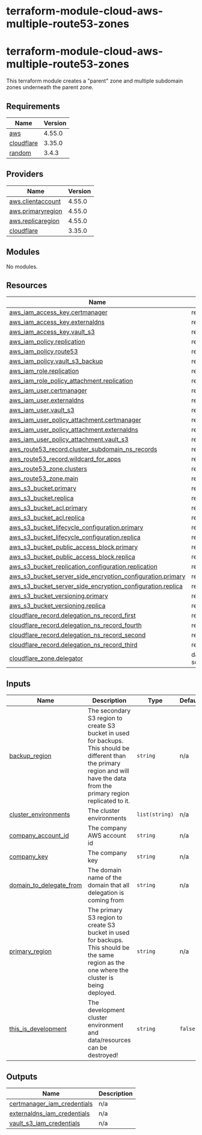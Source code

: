 # terraform-module-cloud-aws-multiple-route53-zones
<!-- BEGIN_TF_DOCS -->
# terraform-module-cloud-aws-multiple-route53-zones

This terraform module creates a "parent" zone and multiple subdomain zones underneath the parent zone.

## Requirements

| Name | Version |
|------|---------|
| <a name="requirement_aws"></a> [aws](#requirement\_aws) | 4.55.0 |
| <a name="requirement_cloudflare"></a> [cloudflare](#requirement\_cloudflare) | 3.35.0 |
| <a name="requirement_random"></a> [random](#requirement\_random) | 3.4.3 |

## Providers

| Name | Version |
|------|---------|
| <a name="provider_aws.clientaccount"></a> [aws.clientaccount](#provider\_aws.clientaccount) | 4.55.0 |
| <a name="provider_aws.primaryregion"></a> [aws.primaryregion](#provider\_aws.primaryregion) | 4.55.0 |
| <a name="provider_aws.replicaregion"></a> [aws.replicaregion](#provider\_aws.replicaregion) | 4.55.0 |
| <a name="provider_cloudflare"></a> [cloudflare](#provider\_cloudflare) | 3.35.0 |

## Modules

No modules.

## Resources

| Name | Type |
|------|------|
| [aws_iam_access_key.certmanager](https://registry.terraform.io/providers/hashicorp/aws/4.55.0/docs/resources/iam_access_key) | resource |
| [aws_iam_access_key.externaldns](https://registry.terraform.io/providers/hashicorp/aws/4.55.0/docs/resources/iam_access_key) | resource |
| [aws_iam_access_key.vault_s3](https://registry.terraform.io/providers/hashicorp/aws/4.55.0/docs/resources/iam_access_key) | resource |
| [aws_iam_policy.replication](https://registry.terraform.io/providers/hashicorp/aws/4.55.0/docs/resources/iam_policy) | resource |
| [aws_iam_policy.route53](https://registry.terraform.io/providers/hashicorp/aws/4.55.0/docs/resources/iam_policy) | resource |
| [aws_iam_policy.vault_s3_backup](https://registry.terraform.io/providers/hashicorp/aws/4.55.0/docs/resources/iam_policy) | resource |
| [aws_iam_role.replication](https://registry.terraform.io/providers/hashicorp/aws/4.55.0/docs/resources/iam_role) | resource |
| [aws_iam_role_policy_attachment.replication](https://registry.terraform.io/providers/hashicorp/aws/4.55.0/docs/resources/iam_role_policy_attachment) | resource |
| [aws_iam_user.certmanager](https://registry.terraform.io/providers/hashicorp/aws/4.55.0/docs/resources/iam_user) | resource |
| [aws_iam_user.externaldns](https://registry.terraform.io/providers/hashicorp/aws/4.55.0/docs/resources/iam_user) | resource |
| [aws_iam_user.vault_s3](https://registry.terraform.io/providers/hashicorp/aws/4.55.0/docs/resources/iam_user) | resource |
| [aws_iam_user_policy_attachment.certmanager](https://registry.terraform.io/providers/hashicorp/aws/4.55.0/docs/resources/iam_user_policy_attachment) | resource |
| [aws_iam_user_policy_attachment.externaldns](https://registry.terraform.io/providers/hashicorp/aws/4.55.0/docs/resources/iam_user_policy_attachment) | resource |
| [aws_iam_user_policy_attachment.vault_s3](https://registry.terraform.io/providers/hashicorp/aws/4.55.0/docs/resources/iam_user_policy_attachment) | resource |
| [aws_route53_record.cluster_subdomain_ns_records](https://registry.terraform.io/providers/hashicorp/aws/4.55.0/docs/resources/route53_record) | resource |
| [aws_route53_record.wildcard_for_apps](https://registry.terraform.io/providers/hashicorp/aws/4.55.0/docs/resources/route53_record) | resource |
| [aws_route53_zone.clusters](https://registry.terraform.io/providers/hashicorp/aws/4.55.0/docs/resources/route53_zone) | resource |
| [aws_route53_zone.main](https://registry.terraform.io/providers/hashicorp/aws/4.55.0/docs/resources/route53_zone) | resource |
| [aws_s3_bucket.primary](https://registry.terraform.io/providers/hashicorp/aws/4.55.0/docs/resources/s3_bucket) | resource |
| [aws_s3_bucket.replica](https://registry.terraform.io/providers/hashicorp/aws/4.55.0/docs/resources/s3_bucket) | resource |
| [aws_s3_bucket_acl.primary](https://registry.terraform.io/providers/hashicorp/aws/4.55.0/docs/resources/s3_bucket_acl) | resource |
| [aws_s3_bucket_acl.replica](https://registry.terraform.io/providers/hashicorp/aws/4.55.0/docs/resources/s3_bucket_acl) | resource |
| [aws_s3_bucket_lifecycle_configuration.primary](https://registry.terraform.io/providers/hashicorp/aws/4.55.0/docs/resources/s3_bucket_lifecycle_configuration) | resource |
| [aws_s3_bucket_lifecycle_configuration.replica](https://registry.terraform.io/providers/hashicorp/aws/4.55.0/docs/resources/s3_bucket_lifecycle_configuration) | resource |
| [aws_s3_bucket_public_access_block.primary](https://registry.terraform.io/providers/hashicorp/aws/4.55.0/docs/resources/s3_bucket_public_access_block) | resource |
| [aws_s3_bucket_public_access_block.replica](https://registry.terraform.io/providers/hashicorp/aws/4.55.0/docs/resources/s3_bucket_public_access_block) | resource |
| [aws_s3_bucket_replication_configuration.replication](https://registry.terraform.io/providers/hashicorp/aws/4.55.0/docs/resources/s3_bucket_replication_configuration) | resource |
| [aws_s3_bucket_server_side_encryption_configuration.primary](https://registry.terraform.io/providers/hashicorp/aws/4.55.0/docs/resources/s3_bucket_server_side_encryption_configuration) | resource |
| [aws_s3_bucket_server_side_encryption_configuration.replica](https://registry.terraform.io/providers/hashicorp/aws/4.55.0/docs/resources/s3_bucket_server_side_encryption_configuration) | resource |
| [aws_s3_bucket_versioning.primary](https://registry.terraform.io/providers/hashicorp/aws/4.55.0/docs/resources/s3_bucket_versioning) | resource |
| [aws_s3_bucket_versioning.replica](https://registry.terraform.io/providers/hashicorp/aws/4.55.0/docs/resources/s3_bucket_versioning) | resource |
| [cloudflare_record.delegation_ns_record_first](https://registry.terraform.io/providers/cloudflare/cloudflare/3.35.0/docs/resources/record) | resource |
| [cloudflare_record.delegation_ns_record_fourth](https://registry.terraform.io/providers/cloudflare/cloudflare/3.35.0/docs/resources/record) | resource |
| [cloudflare_record.delegation_ns_record_second](https://registry.terraform.io/providers/cloudflare/cloudflare/3.35.0/docs/resources/record) | resource |
| [cloudflare_record.delegation_ns_record_third](https://registry.terraform.io/providers/cloudflare/cloudflare/3.35.0/docs/resources/record) | resource |
| [cloudflare_zone.delegator](https://registry.terraform.io/providers/cloudflare/cloudflare/3.35.0/docs/data-sources/zone) | data source |

## Inputs

| Name | Description | Type | Default | Required |
|------|-------------|------|---------|:--------:|
| <a name="input_backup_region"></a> [backup\_region](#input\_backup\_region) | The secondary S3 region to create S3 bucket in used for backups. This should be different than the primary region and will have the data from the primary region replicated to it. | `string` | n/a | yes |
| <a name="input_cluster_environments"></a> [cluster\_environments](#input\_cluster\_environments) | The cluster environments | `list(string)` | n/a | yes |
| <a name="input_company_account_id"></a> [company\_account\_id](#input\_company\_account\_id) | The company AWS account id | `string` | n/a | yes |
| <a name="input_company_key"></a> [company\_key](#input\_company\_key) | The company key | `string` | n/a | yes |
| <a name="input_domain_to_delegate_from"></a> [domain\_to\_delegate\_from](#input\_domain\_to\_delegate\_from) | The domain name of the domain that all delegation is coming from | `string` | n/a | yes |
| <a name="input_primary_region"></a> [primary\_region](#input\_primary\_region) | The primary S3 region to create S3 bucket in used for backups. This should be the same region as the one where the cluster is being deployed. | `string` | n/a | yes |
| <a name="input_this_is_development"></a> [this\_is\_development](#input\_this\_is\_development) | The development cluster environment and data/resources can be destroyed! | `string` | `false` | no |

## Outputs

| Name | Description |
|------|-------------|
| <a name="output_certmanager_iam_credentials"></a> [certmanager\_iam\_credentials](#output\_certmanager\_iam\_credentials) | n/a |
| <a name="output_externaldns_iam_credentials"></a> [externaldns\_iam\_credentials](#output\_externaldns\_iam\_credentials) | n/a |
| <a name="output_vault_s3_iam_credentials"></a> [vault\_s3\_iam\_credentials](#output\_vault\_s3\_iam\_credentials) | n/a |
<!-- END_TF_DOCS -->
